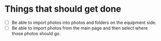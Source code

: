 # Things that should get done

- [ ] Be able to import photos into photos and folders on the equipment side.
- [ ] Be able to import photos from the main page and then select where those photos should go.